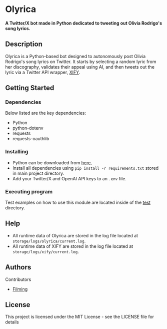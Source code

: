 # Olyrica

**A Twitter/X bot made in Python dedicated to tweeting out Olivia Rodrigo's song lyrics.**

## Description

Olyrica is a Python-based bot designed to autonomously post Olivia Rodrigo's song lyrics on Twitter. It starts by selecting a random lyric from her discography, validates their appeal using AI, and then tweets out the lyric via a Twitter API wrapper, [XIFY](https://github.com/filming/xify).

## Getting Started

### Dependencies

Below listed are the key dependencies:

* Python
* python-dotenv
* requests
* requests-oauthlib

### Installing

* Python can be downloaded from [here.](https://www.python.org/)
* Install all dependencies using `pip install -r requirements.txt` stored in main project directory.
* Add your Twitter/X and OpenAI API keys to an `.env` file.

### Executing program

Test examples on how to use this module are located inside of the [test](https://github.com/filming/olyrica/tree/main/tests) directory.

## Help

* All runtime data of Olyrica are stored in the log file located at `storage/logs/olyrica/current.log`.
* All runtime data of XIFY are stored in the log file located at `storage/logs/xify/current.log`.

## Authors

Contributors

* [Filming](https://github.com/filming)

## License

This project is licensed under the MIT License - see the LICENSE file for details
